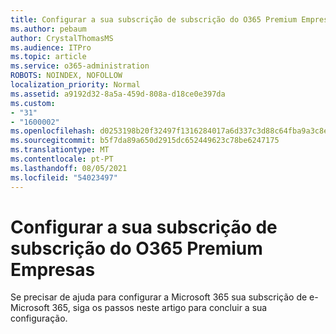 ```yaml
---
title: Configurar a sua subscrição de subscrição do O365 Premium Empresas
ms.author: pebaum
author: CrystalThomasMS
ms.audience: ITPro
ms.topic: article
ms.service: o365-administration
ROBOTS: NOINDEX, NOFOLLOW
localization_priority: Normal
ms.assetid: a9192d32-8a5a-459d-808a-d18ce0e397da
ms.custom:
- "31"
- "1600002"
ms.openlocfilehash: d0253198b20f32497f1316284017a6d337c3d88c64fba9a3c8e05c0057b655d7
ms.sourcegitcommit: b5f7da89a650d2915dc652449623c78be6247175
ms.translationtype: MT
ms.contentlocale: pt-PT
ms.lasthandoff: 08/05/2021
ms.locfileid: "54023497"
---
```

# <a name="setting-up-your-o365-business-premium-subscription"></a>Configurar a sua subscrição de subscrição do O365 Premium Empresas

Se precisar de ajuda para configurar a Microsoft 365 sua [](https://docs.microsoft.com/microsoft-365/admin/setup/setup?view=o365-worldwide&tabs=BusPremium) subscrição de e-Microsoft 365, siga os passos neste artigo para concluir a sua configuração.
  
